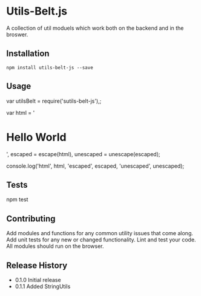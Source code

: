 Utils-Belt.js
=========

A collection of util moduels which work both on the backend and in the broswer.

## Installation

  `npm install utils-belt-js --save`

## Usage

  var utilsBelt = require('sutils-belt-js'),;

  var html = '<h1>Hello World</h1>',
      escaped = escape(html),
      unescaped = unescape(escaped);

  console.log('html', html, 'escaped', escaped, 'unescaped', unescaped);

## Tests

  npm test

## Contributing

Add modules and functions for any common utility issues that come along.
Add unit tests for any new or changed functionality. Lint and test your code.
All modules should run on the browser.

## Release History

* 0.1.0 Initial release
* 0.1.1 Added StringUtils
